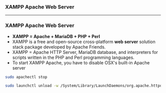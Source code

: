 ### XAMPP Apache Web Server


-----------------------------------------


### XAMPP Apache Web Server

* **XAMPP = Apache + MariaDB + PHP + Perl**
* XAMPP is a free and open-source cross-platform **web server** solution stack package developed by Apache Friends.
* XAMPP = Apache HTTP Server, MariaDB database, and interpreters for scripts written in the PHP and Perl programming languages.
* To start XAMPP Apache, you have to disable OSX's built-in Apache server

```sh
sudo apachectl stop

sudo launchctl unload -w /System/Library/LaunchDaemons/org.apache.httpd.plist


```
